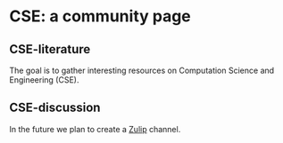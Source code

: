 # CSE: a community page

## CSE-literature
The goal is to gather interesting resources on Computation Science and Engineering (CSE).

## CSE-discussion
In the future we plan to create a [Zulip](https://zulip.com/) channel.
